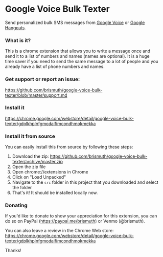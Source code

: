 # Google Voice Bulk Texter
Send personalized bulk SMS messages from [Google Voice](https://voice.google.com) or [Google Hangouts](https://hangouts.google.com/).

### What is it?
This is a chrome extension that allows you to write a message once and send it to a list of numbers and names (names are optional). It is a huge time saver if you need to send the same message to a lot of people and you already have a list of phone numbers and names.

### Get support or report an issue:
https://github.com/brismuth/google-voice-bulk-texter/blob/master/support.md

### Install it
https://chrome.google.com/webstore/detail/google-voice-bulk-texter/gdplkhplnfgmodalfimcondhmokmekka

### Install it from source
You can easily install this from source by following these steps:
1. Download the zip: https://github.com/brismuth/google-voice-bulk-texter/archive/master.zip
2. Open the zip file
4. Open chrome://extensions in Chrome
5. Click on "Load Unpacked"
6. Navigate to the `src` folder in this project that you downloaded and select the folder
7. That's it! It should be installed locally now.

### Donating 
If you'd like to donate to show your appreciation for this extension, you can do so on PayPal (https://paypal.me/brismuth) or Venmo (@brismuth).

You can also leave a review in the Chrome Web store:
https://chrome.google.com/webstore/detail/google-voice-bulk-texter/gdplkhplnfgmodalfimcondhmokmekka

Thanks!
